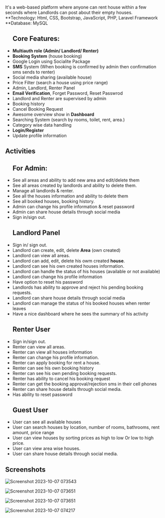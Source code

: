 It's a web-based platform where anyone can rent house within a few seconds where Landlords can post about their empty houses.
**Technology: Html, CSS, Bootstrap, JavaScript, PHP, Laravel Framework
**Database: MySQL

<ul>
<h2>Core Features:</h2> 
    <li><b>Multiauth role (Admin/ Landlord/ Renter)</b></li>
    <li><b>Booking System</b> (house booking)</li>
    <li>Google Login using Socialite Package</li>
    <li><b>SMS</b> System (When booking is confirmed by admin then confirmation sms sends to renter)</li>
    <li>Social media sharing (available house)</li>
    <li>Price Filter (search a house using price range)</li>
    <li>Admin, Landlord, Renter Panel </li>
    <li><b>Email Verification</b>, Forget Password, Reset Passwrod</li>
    <li>Landlord and Renter are supervised by admin</li>
    <li>Booking history</li>
    <li>Cancel Booking Request</li>
    <li>Awesome overview show in <b>Dashboard</b></li>
    <li>Searching System (search by rooms, toilet, rent, area.)</li>
    <li>Category wise data handling</li>
    <li><b>Login/Register</b></li>
    <li>Update profile information</li>
</ul>


##  Activities
<ul>
<h2>For Admin:</h2>
<li>See all areas and ability to add new area and edit/delete them</li>
<li>See all areas created by landlords and ability to delete them.</li>
<li>Manage all landlords & renter.</li>
<li> See all the houses information and ability to delete them</li>
<li>See all booked houses, booking history.</li>
<li>Admin can change his profile information & reset password</li>
<li>Admin can share house details through social media</li>
<li>Sign in/sign out.</li>
</ul>



<ul>
<h2>Landlord Panel</h2>
<li>Sign in/ sign out.</li>
<li>Landlord can create, edit, delete <b>Area</b> (own created)</li>
<li>Landlord can view all areas.</li>
<li>Landlord can add, edit, delete his owm created <b>house</b>. </li>
<li>Landlord can see his own created houses information.</li>
<li>Landlord can handle the status of his houses (available or not available)</li>
<li>Landlord can change his profile information</li>
<li>Have option to reset his password</li>
<li>Landlords has ability to approve and reject his pending booking requests.</li>
<li>Landlord can share house details through social media</li>
<li>Landlord can manage the status of his booked houses when renter leaves</li>
<li>Have a nice dashboard where he sees the summary of his activity</li>
</ul>


<ul>
<h2>Renter User</h2>
<li>Sign in/sign out. </li>
<li>Renter can view all areas.</li>
<li>Renter can view all houses information</li>
<li>Renter can change his profile information.</li>
<li>Renter can apply booking for rent a house.</li>
<li>Renter can see his own booking history</li>
<li>Renter can see his own pending booking requests. </li>
<li>Renter has ability to cancel his booking request</li>
<li>Renter can get the booking approval/rejection sms in their cell phones</li>
<li>Renter can share house details through social media.</li>
<li>Has ability to reset password</li>
</ul>

<ul>
<h2>Guest User</h2>

<li>User can see all available houses</li>
<li>User can search houses by location, number of rooms, bathrooms, rent amount, price range</li>
<li>User can view houses by sorting prices as high to low Or low to high price.</li>
<li>User can view area wise houses.</li>
<li>User can share house details through social media.</li>
</ul>

 ## Screenshots

![Screenshot 2023-10-07 073543](https://github.com/KazunguDev/HouseRent/assets/88532016/d19a6f35-8842-4dc5-9c81-ffdbc16770ac)

![Screenshot 2023-10-07 073651](https://github.com/KazunguDev/HouseRent/assets/88532016/dfbf3c11-f1c6-44d8-a150-7d078e9a746c)

![Screenshot 2023-10-07 073651](https://github.com/KazunguDev/HouseRent/assets/88532016/532daa12-88db-4cd7-95a6-0db20fa5a8d9)

![Screenshot 2023-10-07 074217](https://github.com/KazunguDev/HouseRent/assets/88532016/762e5c97-f3db-43ef-b853-1eabb6edffd3)
